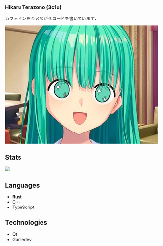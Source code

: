 ### Hikaru Terazono (3c1u)

カフェインをキメながらコードを書いています．

![冷泉院桐香](https://raw.githubusercontent.com/3c1u/3c1u/master/assets/tohka.jpg)

## Stats

[![](https://github-readme-stats.vercel.app/api?username=3c1u)](https://github.com/anuraghazra/github-readme-stats)

## Languages

* **Rust**
* C++
* TypeScript

## Technologies

* Qt
* Gamedev
